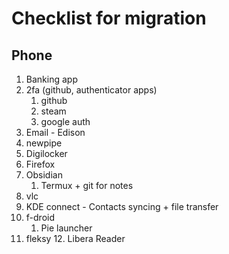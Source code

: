 # Checklist for migration

## Phone

1. Banking app
2. 2fa (github, authenticator apps)
    1. github
    2. steam
    3. google auth
3. Email - Edison
4. newpipe
5. Digilocker
6. Firefox
7. Obsidian
    1. Termux + git for notes
8. vlc
9. KDE connect - Contacts syncing + file transfer
10. f-droid
    1. Pie launcher
11. fleksy
    12. Libera Reader
